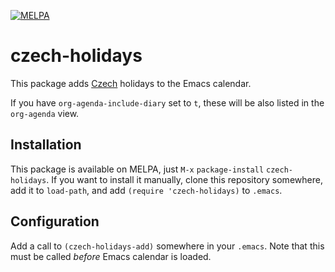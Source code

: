 [![MELPA](https://melpa.org/packages/czech-holidays-badge.svg)](https://melpa.org/#/czech-holidays)

# czech-holidays

This package adds [Czech](https://en.wikipedia.org/wiki/Czech_Republic) holidays to the Emacs calendar.

If you have `org-agenda-include-diary` set to `t`, these will be also listed in the `org-agenda` view.

## Installation

This package is available on MELPA, just `M-x` `package-install` `czech-holidays`. If you want to install it manually, clone this repository somewhere, add it to `load-path`, and add `(require 'czech-holidays)` to `.emacs`.

## Configuration

Add a call to `(czech-holidays-add)` somewhere in your `.emacs`. Note that this must be called *before* Emacs calendar is loaded.
